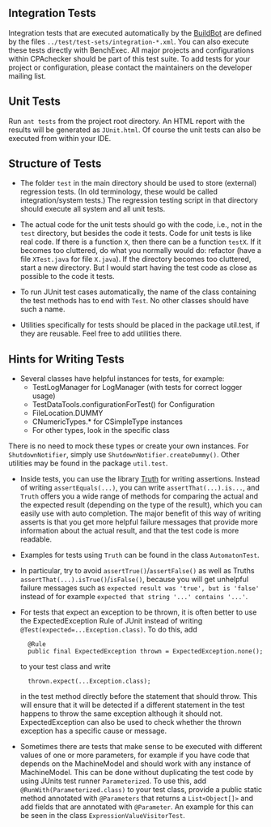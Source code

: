 Integration Tests
-----------------

Integration tests that are executed automatically by the [BuildBot](https://buildbot.sosy-lab.org/buildbot/waterfall)
are defined by the files `../test/test-sets/integration-*.xml`.
You can also execute these tests directly with BenchExec.
All major projects and configurations within CPAchecker should be part of this test suite.
To add tests for your project or configuration,
please contact the maintainers on the developer mailing list.

Unit Tests
----------

Run `ant tests` from the project root directory.
An HTML report with the results will be generated as `JUnit.html`.
Of course the unit tests can also be executed from within your IDE.

Structure of Tests
------------------

- The folder `test` in the main directory should be used to store (external) regression tests.
  (In old terminology, these would be called integration/system tests.)
  The regression testing script in that directory should execute all system and all unit tests.

- The actual code for the unit tests should go with the code,
  i.e., not in the `test` directory, but besides the code it tests.
  Code for unit tests is like real code.
  If there is a function `X`, then there can be a function `testX`.
  If it becomes too cluttered, do what you normally would do: refactor (have a file `XTest.java` for file `X.java`).
  If the directory becomes too cluttered, start a new directory.
  But I would start having the test code as close as possible to the code it tests.

- To run JUnit test cases automatically, the name of the class containing the test methods has to end with `Test`.
  No other classes should have such a name.

- Utilities specifically for tests should be placed in the package util.test,
  if they are reusable. Feel free to add utilities there.


Hints for Writing Tests
-----------------------

- Several classes have helpful instances for tests, for example:
  - TestLogManager for LogManager (with tests for correct logger usage)
  - TestDataTools.configurationForTest() for Configuration
  - FileLocation.DUMMY
  - CNumericTypes.* for CSimpleType instances
  - For other types, look in the specific class
  
There is no need to mock these types or create your own instances.
For `ShutdownNotifier`, simply use `ShutdownNotifier.createDummy()`.
Other utilities may be found in the package `util.test`.

- Inside tests, you can use the library [Truth](https://google.github.io/truth/) for writing assertions.
  Instead of writing `assertEquals(...)`, you can write `assertThat(...).is...`,
  and `Truth` offers you a wide range of methods for comparing the actual and the expected result
  (depending on the type of the result), which you can easily use with auto completion.
  The major benefit of this way of writing asserts is that you get more helpful failure messages
  that provide more information about the actual result, and that the test code is more readable.
- Examples for tests using `Truth` can be found in the class `AutomatonTest`.

- In particular, try to avoid `assertTrue()`/`assertFalse()` as well as Truths `assertThat(...).isTrue()`/`isFalse()`,
  because you will get unhelpful failure messages such as `expected result was 'true', but is 'false'`
  instead of for example `expected that string '...' contains '...'`.

- For tests that expect an exception to be thrown, it is often better to use the ExpectedException Rule of JUnit
  instead of writing `@Test(expected=...Exception.class)`.
  To do this, add
  ```
    @Rule
    public final ExpectedException thrown = ExpectedException.none();
  ```
  to your test class and write
  ```
    thrown.expect(...Exception.class);
  ```
  in the test method directly before the statement that should throw.
  This will ensure that it will be detected if a different statement in the test
  happens to throw the same exception although it should not.
  ExpectedException can also be used to check whether the thrown exception has a specific cause or message.

- Sometimes there are tests that make sense to be executed with different values of one or more parameters,
  for example if you have code that depends on the MachineModel and should work with any instance of MachineModel.
  This can be done without duplicating the test code by using JUnits test runner `Parameterized`.
  To use this, add `@RunWith(Parameterized.class)` to your test class,
  provide a public static method annotated with `@Parameters` that returns a `List<Object[]>`
  and add fields that are annotated with `@Parameter`.
  An example for this can be seen in the class `ExpressionValueVisitorTest`.
